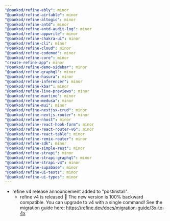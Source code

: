 ```yaml
---
"@pankod/refine-ably": minor
"@pankod/refine-airtable": minor
"@pankod/refine-altogic": minor
"@pankod/refine-antd": minor
"@pankod/refine-antd-audit-log": minor
"@pankod/refine-appwrite": minor
"@pankod/refine-chakra-ui": minor
"@pankod/refine-cli": minor
"@pankod/refine-cloud": minor
"@pankod/refine-codemod": minor
"@pankod/refine-core": minor
"create-refine-app": minor
"@pankod/refine-demo-sidebar": minor
"@pankod/refine-graphql": minor
"@pankod/refine-hasura": minor
"@pankod/refine-inferencer": minor
"@pankod/refine-kbar": minor
"@pankod/refine-live-previews": minor
"@pankod/refine-mantine": minor
"@pankod/refine-medusa": minor
"@pankod/refine-mui": minor
"@pankod/refine-nestjsx-crud": minor
"@pankod/refine-nextjs-router": minor
"@pankod/refine-nhost": minor
"@pankod/refine-react-hook-form": minor
"@pankod/refine-react-router-v6": minor
"@pankod/refine-react-table": minor
"@pankod/refine-remix-router": minor
"@pankod/refine-sdk": minor
"@pankod/refine-simple-rest": minor
"@pankod/refine-strapi": minor
"@pankod/refine-strapi-graphql": minor
"@pankod/refine-strapi-v4": minor
"@pankod/refine-supabase": minor
"@pankod/refine-ui-tests": minor
"@pankod/refine-ui-types": minor
---
```


-   refine v4 release announcement added to "postinstall".
    -   refine v4 is released 🎉 The new version is 100% backward compatible. You can upgrade to v4 with a single command! See the migration guide here: https://refine.dev/docs/migration-guide/3x-to-4x
